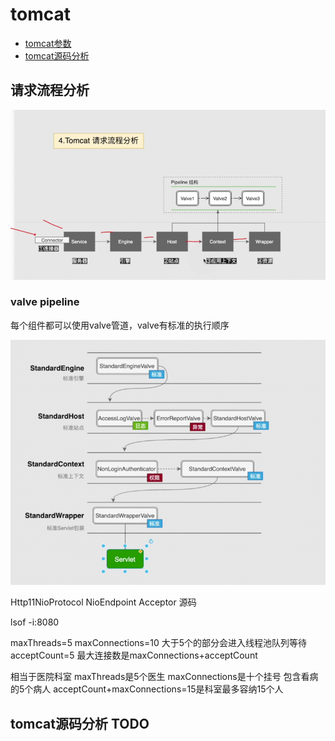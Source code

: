 # tomcat

* [tomcat参数](https://www.cnblogs.com/kismetv/p/7806063.html#t2)
* [tomcat源码分析](https://www.jianshu.com/p/7c9401b85704)

## 请求流程分析

![avatar](pics/tomcat请求流程分析.png)

### valve pipeline

每个组件都可以使用valve管道，valve有标准的执行顺序

![avatar](pics/tomcat-valve.png)

Http11NioProtocol NioEndpoint Acceptor 源码

lsof -i:8080

maxThreads=5
maxConnections=10 大于5个的部分会进入线程池队列等待
acceptCount=5
最大连接数是maxConnections+acceptCount

相当于医院科室 maxThreads是5个医生
maxConnections是十个挂号 包含看病的5个病人
acceptCount+maxConnections=15是科室最多容纳15个人

## tomcat源码分析 TODO






